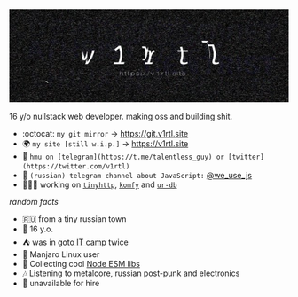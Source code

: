 <img src="https://raw.githubusercontent.com/talentlessguy/talentlessguy/master/600x200.jpg" />

16 y/o nullstack web developer. making oss and building shit.

- :octocat: `my git mirror` -> https://git.v1rtl.site
- 🌍 `my site [still w.i.p.]` -> https://v1rtl.site
- 💬 `hmu on [telegram](https://t.me/talentless_guy) or [twitter](https://twitter.com/v1rtl)`
- 📢 `(russian) telegram channel about JavaScript:` [@we_use_js](https://t.me/we_use_js)
- 👨🏻‍💻 working on [`tinyhttp`](https://tinyhttp.v1rtl.site), [`komfy`](https://komfy.now.sh) and [`ur-db`](https://ur-db.com)

_random facts_

- 🇷🇺 from a tiny russian town
- 👦 16 y.o.
- ⛺ was in [goto IT camp](https://goto.msk.ru) twice
- 🐧 Manjaro Linux user
- 📝 Collecting cool [Node ESM libs](https://github.com/talentlessguy/awesome-node-esm)
- 🎶 Listening to metalcore, russian post-punk and electronics
- 🙅 unavailable for hire
